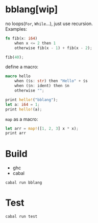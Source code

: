 # bblang[wip]
no loops(`For`, `While`...), just use recursion.  
Examples:
```rust
fn fib(x: i64)
    when x <= 2 then 1 
    otherwise fib(x - 1) + fib(x - 2);

fib(40);
```
define a macro:
```rust
macro hello
    when ($s: str) then "Hello" + $s
    when ($n: ident) then $n
    otherwise "";

print hello!("bblang");
let a: i64 = 1;
print hello!(a);
```
`map` as a macro:  
```rust
let arr = map!([1, 2, 3] x * x);
print arr
```

# Build
* ghc
* cabal
```
cabal run bblang
```

# Test
```
cabal run test
```